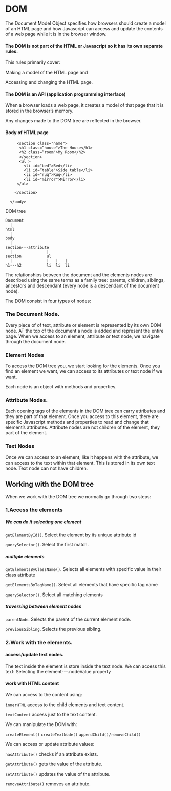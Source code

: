 

# DOM

The Document Model Object specifies how browsers should create a model of an HTML page and how Javascript can access and update the contents of a web page while it is in the browser window.

#### The DOM is not part of the HTML or Javascript so it has its own separate rules. 

This rules primarily cover:

Making a model of the HTML page and

Accessing and changing the HTML page.


#### The DOM is an API (application programming interface)

When a browser loads a web page, it creates a model of that page that it is stored in the browser’s memory.

Any changes made to the DOM tree are reflected in the browser.

#### Body of HTML page 

<html>
  <body>
      <section class="container">

         <section class="name">
          <h1 class=“house">The House</h1>
          <h2 class=“room">My Room</h2>
          </section>
          <ul >
            <li id="bed">Bed</li>
            <li id=“table">Side table</li>
            <li id="rug">Rug</li>
            <li id="mirror">Mirror</li>
         </ul>
                  
        </section>

      </body>

</html>

DOM tree

    Document
      |
    html
      |
    body
      |
    section---attribute
      |               |                 
    section           ul
      |               |   |   |
    h1---h2           li  li  li

The relationships between the document and the elements nodes are described using the same terms as a family tree:
parents, children, siblings, ancestors and descendant (every node is a descendant of the document node).

The DOM consist in four types of nodes:

### The Document Node.

Every piece of of text, attribute or element is represented by its own DOM node.
AT the top of the document a node is added and represent the entire page. When we access to an element, attribute or text node, we navigate through the document node.

### Element Nodes

 To access the DOM tree you, we start looking for the elements. Once you find an element we want, we can access to its attributes or text node if we want.

Each node is an object with methods and properties.

### Attribute Nodes.

Each opening tags of the elements in the DOM tree can carry attributes and they are part of that element. Once you access to this element, there are specific Javascript methods and properties to read and change that element’s attributes. Attribute nodes are not children of the element, they part of the element.

### Text Nodes

Once we can access to an element, like it happens with the attribute, we can access to the text within that element. This is stored in its own text node. Text node can not have children.

## Working with the DOM tree

When we work with the DOM tree we normally go through two steps:

### 1.Access the elements

##### We can do it selecting one element

`getElementById()`. Select the element by its unique attribute id

`querySelector()`. Select the first match.

##### multiple elements

`getElementsByClassName()`. Selects all elements with specific value in their class 			attribute

`getElementsByTagName()`. Select all elements that have specific tag name

`querySelector()`. Select all matching elements

##### traversing between element nodes

`parentNode`. Selects the parent of the current element node.

`previousSibling`. Selects the previous sibling.

### 2.Work with the elements.

#### access/update text nodes.

The text inside the element is store inside the text node. We can access this text:
Selecting the element---.nodeValue property

#### work with HTML content

We can access to the content using:

`innerHTML` access to the child elements and text content.

`textContent` access just to the text content.

We can manipulate the DOM with:

`createElement()`
`createTextNode()`
`appendChild()/removeChild()`

We can access or update attribute values:

`hasAttribute()`  checks if an attribute exists.

`getAttribute()` gets the value of the attribute.

`setAttribute()` updates the value of the attribute.

`removeAttribute()` removes an attribute.


